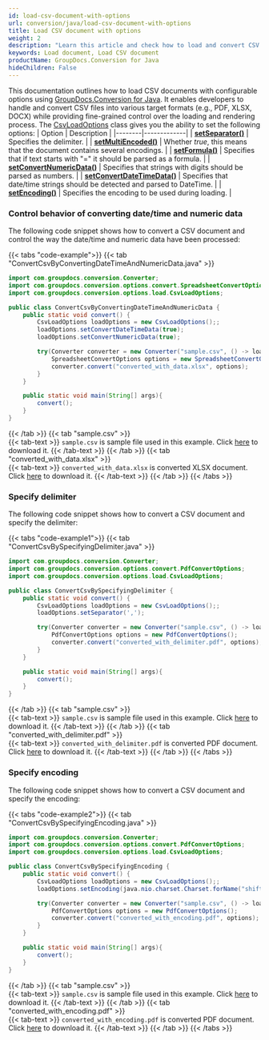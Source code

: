 ```yaml
---
id: load-csv-document-with-options
url: conversion/java/load-csv-document-with-options
title: Load CSV document with options
weight: 2
description: "Learn this article and check how to load and convert CSV documents with advanced options using GroupDocs.Conversion for Java API."
keywords: Load document, Load CSV document
productName: GroupDocs.Conversion for Java
hideChildren: False
---
```

This documentation outlines how to load CSV documents with configurable options using [GroupDocs.Conversion for Java](https://products.groupdocs.com/conversion/java/). It enables developers to handle and convert CSV files into various target formats (e.g., PDF, XLSX, DOCX) while providing fine-grained control over the loading and rendering process. The [CsvLoadOptions](https://reference.groupdocs.com/java/conversion/com.groupdocs.conversion.options.load/CsvLoadOptions) class gives you the ability to set the following options:
| Option | Description |
|--------|-------------|
| **[setSeparator()](https://reference.groupdocs.com/java/conversion/com.groupdocs.conversion.options.load/CsvLoadOptions#setSeparator(char))** | Specifies the delimiter. |
| **[setMultiEncoded()](https://reference.groupdocs.com/java/conversion/com.groupdocs.conversion.options.load/CsvLoadOptions#setMultiEncoded(boolean))** | Whether *true*, this means that the document contains several encodings. |
| **[setFormula()](https://reference.groupdocs.com/java/conversion/com.groupdocs.conversion.options.load/CsvLoadOptions#hasFormula())** | Specifies that if text starts with "=" it should be parsed as a formula. |
| **[setConvertNumericData()](https://reference.groupdocs.com/java/conversion/com.groupdocs.conversion.options.load/CsvLoadOptions#setConvertNumericData(boolean))** | Specifies that strings with digits should be parsed as numbers. |
| **[setConvertDateTimeData()](https://reference.groupdocs.com/java/conversion/com.groupdocs.conversion.options.load/CsvLoadOptions#setConvertDateTimeData(boolean))** | Specifies that date/time strings should be detected and parsed to DateTime. |
| **[setEncoding()](https://reference.groupdocs.com/java/conversion/com.groupdocs.conversion.options.load/CsvLoadOptions#setEncoding(java.nio.charset.Charset))** | Specifies the encoding to be used during loading. |

### Control behavior of converting date/time and numeric data

The following code snippet shows how to convert a CSV document and control the way the date/time and numeric data have been processed:

{{< tabs "code-example">}}
{{< tab "ConvertCsvByConvertingDateTimeAndNumericData.java" >}}  
```java
import com.groupdocs.conversion.Converter;
import com.groupdocs.conversion.options.convert.SpreadsheetConvertOptions;
import com.groupdocs.conversion.options.load.CsvLoadOptions;

public class ConvertCsvByConvertingDateTimeAndNumericData {
    public static void convert() {
        CsvLoadOptions loadOptions = new CsvLoadOptions();;
        loadOptions.setConvertDateTimeData(true);
        loadOptions.setConvertNumericData(true);

        try(Converter converter = new Converter("sample.csv", () -> loadOptions)) {
            SpreadsheetConvertOptions options = new SpreadsheetConvertOptions();
            converter.convert("converted_with_data.xlsx", options);
        }
    }

    public static void main(String[] args){
        convert();
    }
}
```
{{< /tab >}}
{{< tab "sample.csv" >}}  
{{< tab-text >}}
`sample.csv` is sample file used in this example. Click [here](/conversion/java/_sample_files/developer-guide/loading-documents/load-csv-document-with-options/sample.csv) to download it.
{{< /tab-text >}}
{{< /tab >}}
{{< tab "converted_with_data.xlsx" >}}  
{{< tab-text >}}
`converted_with_data.xlsx` is converted XLSX document. Click [here](/conversion/java/_sample_files/developer-guide/loading-documents/load-csv-document-with-options/converted_with_data.xlsx) to download it.
{{< /tab-text >}}
{{< /tab >}}
{{< /tabs >}}

### Specify delimiter

The following code snippet shows how to convert a CSV document and specify the delimiter:

{{< tabs "code-example1">}}
{{< tab "ConvertCsvBySpecifyingDelimiter.java" >}}  
```java
import com.groupdocs.conversion.Converter;
import com.groupdocs.conversion.options.convert.PdfConvertOptions;
import com.groupdocs.conversion.options.load.CsvLoadOptions;

public class ConvertCsvBySpecifyingDelimiter {
    public static void convert() {
        CsvLoadOptions loadOptions = new CsvLoadOptions();;
        loadOptions.setSeparator(',');

        try(Converter converter = new Converter("sample.csv", () -> loadOptions)) {
            PdfConvertOptions options = new PdfConvertOptions();
            converter.convert("converted_with_delimiter.pdf", options);
        }
    }

    public static void main(String[] args){
        convert();
    }
}
```
{{< /tab >}}
{{< tab "sample.csv" >}}  
{{< tab-text >}}
`sample.csv` is sample file used in this example. Click [here](/conversion/java/_sample_files/developer-guide/loading-documents/load-csv-document-with-options/sample.csv) to download it.
{{< /tab-text >}}
{{< /tab >}}
{{< tab "converted_with_delimiter.pdf" >}}  
{{< tab-text >}}
`converted_with_delimiter.pdf` is converted PDF document. Click [here](/conversion/java/_sample_files/developer-guide/loading-documents/load-csv-document-with-options/converted_with_delimiter.pdf) to download it.
{{< /tab-text >}}
{{< /tab >}}
{{< /tabs >}}

### Specify encoding

The following code snippet shows how to convert a CSV document and specify the encoding:

{{< tabs "code-example2">}}
{{< tab "ConvertCsvBySpecifyingEncoding.java" >}}  
```java
import com.groupdocs.conversion.Converter;
import com.groupdocs.conversion.options.convert.PdfConvertOptions;
import com.groupdocs.conversion.options.load.CsvLoadOptions;

public class ConvertCsvBySpecifyingEncoding {
    public static void convert() {
        CsvLoadOptions loadOptions = new CsvLoadOptions();;
        loadOptions.setEncoding(java.nio.charset.Charset.forName("shift_jis"));

        try(Converter converter = new Converter("sample.csv", () -> loadOptions)) {
            PdfConvertOptions options = new PdfConvertOptions();
            converter.convert("converted_with_encoding.pdf", options);
        }
    }

    public static void main(String[] args){
        convert();
    }
}
```
{{< /tab >}}
{{< tab "sample.csv" >}}  
{{< tab-text >}}
`sample.csv` is sample file used in this example. Click [here](/conversion/java/_sample_files/developer-guide/loading-documents/load-csv-document-with-options/sample.csv) to download it.
{{< /tab-text >}}
{{< /tab >}}
{{< tab "converted_with_encoding.pdf" >}}  
{{< tab-text >}}
`converted_with_encoding.pdf` is converted PDF document. Click [here](/conversion/java/_sample_files/developer-guide/loading-documents/load-csv-document-with-options/converted_with_encoding.pdf) to download it.
{{< /tab-text >}}
{{< /tab >}}
{{< /tabs >}}